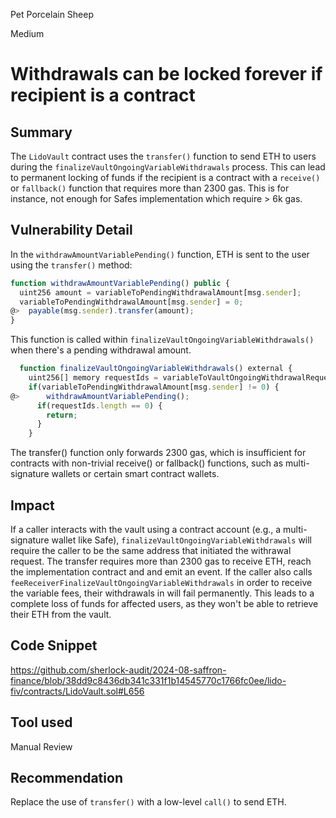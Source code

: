Pet Porcelain Sheep

Medium

# Withdrawals can be locked forever if recipient is a contract

## Summary
The `LidoVault` contract uses the `transfer()` function to send ETH to users during the `finalizeVaultOngoingVariableWithdrawals` process. This can lead to permanent locking of funds if the recipient is a contract with a `receive()` or `fallback()` function that requires more than 2300 gas. This is for instance, not enough for Safes implementation which require > 6k gas.


## Vulnerability Detail

In the `withdrawAmountVariablePending()` function, ETH is sent to the user using the `transfer()` method:

```js
function withdrawAmountVariablePending() public {
  uint256 amount = variableToPendingWithdrawalAmount[msg.sender];
  variableToPendingWithdrawalAmount[msg.sender] = 0;
@>  payable(msg.sender).transfer(amount);
}
```

This function is called within `finalizeVaultOngoingVariableWithdrawals()` when there's a pending withdrawal amount.
```js
  function finalizeVaultOngoingVariableWithdrawals() external {
    uint256[] memory requestIds = variableToVaultOngoingWithdrawalRequestIds[msg.sender];
    if(variableToPendingWithdrawalAmount[msg.sender] != 0) {
@>      withdrawAmountVariablePending();
      if(requestIds.length == 0) {
        return;
      }
    }
```
The transfer() function only forwards 2300 gas, which is insufficient for contracts with non-trivial receive() or fallback() functions, such as multi-signature wallets or certain smart contract wallets.


## Impact

If a caller interacts with the vault using a contract account (e.g., a multi-signature wallet like Safe), `finalizeVaultOngoingVariableWithdrawals` will require the caller to be the same address that initiated the withrawal request. 
The transfer requires more than 2300 gas to receive ETH, reach the implementation contract and and emit an event. If the caller also calls `feeReceiverFinalizeVaultOngoingVariableWithdrawals` in order to receive the variable fees, their withdrawals in will fail permanently. This leads to a complete loss of funds for affected users, as they won't be able to retrieve their ETH from the vault. 

## Code Snippet
https://github.com/sherlock-audit/2024-08-saffron-finance/blob/38dd9c8436db341c331f1b14545770c1766fc0ee/lido-fiv/contracts/LidoVault.sol#L656
## Tool used

Manual Review

## Recommendation

Replace the use of `transfer()` with a low-level `call()` to send ETH.